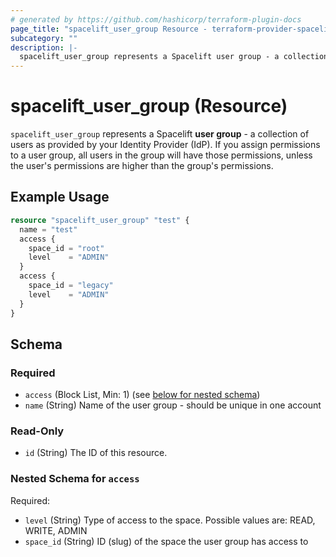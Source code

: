 ```yaml
---
# generated by https://github.com/hashicorp/terraform-plugin-docs
page_title: "spacelift_user_group Resource - terraform-provider-spacelift"
subcategory: ""
description: |-
  spacelift_user_group represents a Spacelift user group - a collection of users as provided by your Identity Provider (IdP). If you assign permissions to a user group, all users in the group will have those permissions, unless the user's permissions are higher than the group's permissions.
---
```


# spacelift_user_group (Resource)

`spacelift_user_group` represents a Spacelift **user group** - a collection of users as provided by your Identity Provider (IdP). If you assign permissions to a user group, all users in the group will have those permissions, unless the user's permissions are higher than the group's permissions.

## Example Usage

```terraform
resource "spacelift_user_group" "test" {
  name = "test"
  access {
    space_id = "root"
    level    = "ADMIN"
  }
  access {
    space_id = "legacy"
    level    = "ADMIN"
  }
}
```

<!-- schema generated by tfplugindocs -->
## Schema

### Required

- `access` (Block List, Min: 1) (see [below for nested schema](#nestedblock--access))
- `name` (String) Name of the user group - should be unique in one account

### Read-Only

- `id` (String) The ID of this resource.

<a id="nestedblock--access"></a>
### Nested Schema for `access`

Required:

- `level` (String) Type of access to the space. Possible values are: READ, WRITE, ADMIN
- `space_id` (String) ID (slug) of the space the user group has access to
